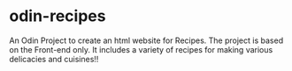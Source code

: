 # odin-recipes
An Odin Project to create an html website for Recipes.
The project is based on the Front-end only. It includes a variety of recipes for making various delicacies and cuisines!!
